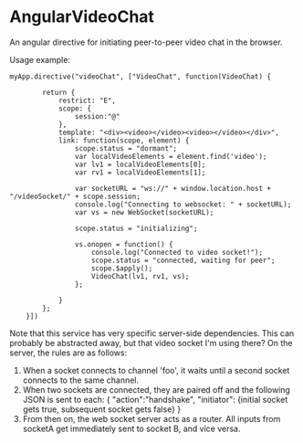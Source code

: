 AngularVideoChat
================

An angular directive for initiating peer-to-peer video chat in the browser.

Usage example:

```
myApp.directive("videoChat", ["VideoChat", function(VideoChat) {

        return {
            restrict: "E",
            scope: {
                session:"@"
            },
            template: "<div><video></video><video></video></div>",
            link: function(scope, element) {
                scope.status = "dormant";
                var localVideoElements = element.find('video');
                var lv1 = localVideoElements[0];
                var rv1 = localVideoElements[1];

                var socketURL = "ws://" + window.location.host + "/videoSocket/" + scope.session;
                console.log("Connecting to websocket: " + socketURL);
                var vs = new WebSocket(socketURL);

                scope.status = "initializing";

                vs.onopen = function() {
                    console.log("Connected to video socket!");
                    scope.status = "connected, waiting for peer";
                    scope.$apply();
                    VideoChat(lv1, rv1, vs);
                };

            }
        };
    }])
```

Note that this service has very specific server-side dependencies. This can probably be abstracted away, but that video socket I'm using there? On the server, the rules are as follows:

1) When a socket connects to channel 'foo', it waits until a second socket connects to the same channel.
2) When two sockets are connected, they are paired off and the following JSON is sent to each:
	{
		"action":"handshake",
		"initiator": {initial socket gets true, subsequent socket gets false}
	}
3) From then on, the web socket server acts as a router. All inputs from socketA get immediately sent to socket B, and vice versa.